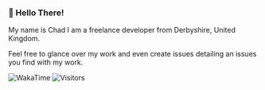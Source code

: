 ### 👋 Hello There!

My name is Chad I am a freelance developer from Derbyshire, United Kingdom.

Feel free to glance over my work and even create issues detailing an issues you find with my work.

<img alt="WakaTime" src="https://github-readme-stats.vercel.app/api/wakatime?username=chadafowkes&layout=compact&custom_title=Time%20Spent%20Coding&hide_border=true&theme=dark"/>

<img alt="Visitors" src="https://visitor-badge.laobi.icu/badge?page_id=chadafowkes"/>

